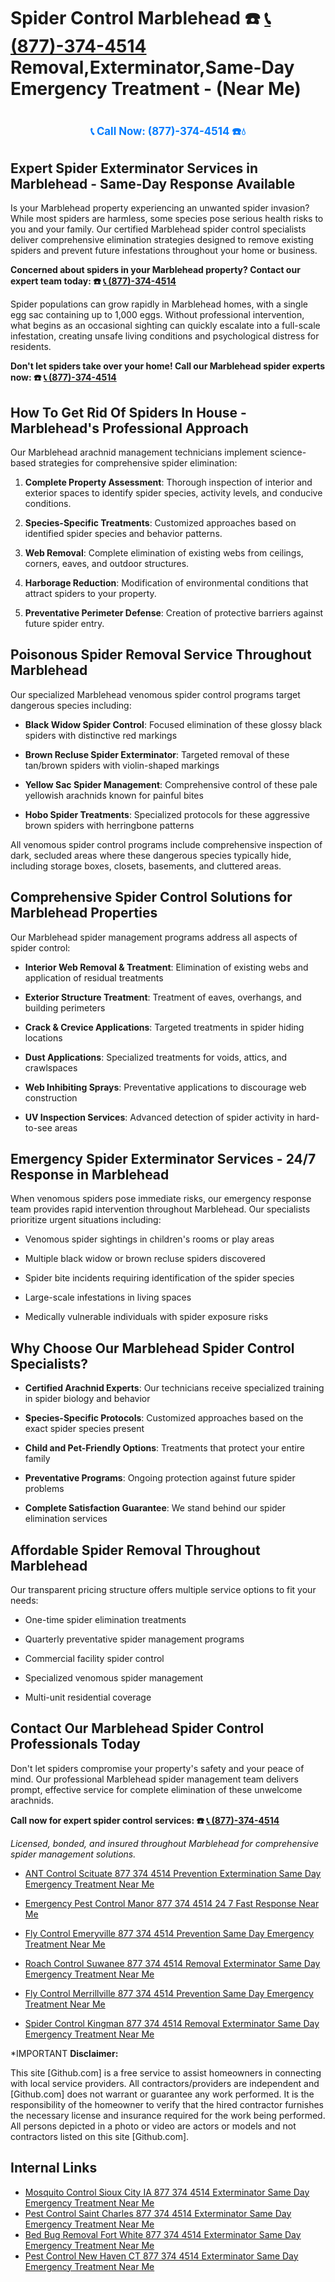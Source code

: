 # Spider Control Marblehead ☎️ [📞 (877)-374-4514](https://pest-control-4514.netlify.app) Removal,Exterminator,Same-Day Emergency Treatment - (Near Me)
# 

<p align="center" style="font-size: 1.2em; font-weight: bold; margin: 20px 0;">
  <a href="https://pest-control-4514.netlify.app" target="_blank" style="color: #007BFF; text-decoration: none;">📞 Call Now: (877)-374-4514 ☎️💧</a>
</p>

## Expert Spider Exterminator Services in Marblehead - Same-Day Response Available

Is your Marblehead property experiencing an unwanted spider invasion? While most spiders are harmless, some species pose serious health risks to you and your family. Our certified Marblehead spider control specialists deliver comprehensive elimination strategies designed to remove existing spiders and prevent future infestations throughout your home or business.

**Concerned about spiders in your Marblehead property? Contact our expert team today: ☎️ [📞 (877)-374-4514](https://pest-control-4514.netlify.app)**

Spider populations can grow rapidly in Marblehead homes, with a single egg sac containing up to 1,000 eggs. Without professional intervention, what begins as an occasional sighting can quickly escalate into a full-scale infestation, creating unsafe living conditions and psychological distress for residents.

**Don't let spiders take over your home! Call our Marblehead spider experts now: ☎️ [📞 (877)-374-4514](https://pest-control-4514.netlify.app)**

## How To Get Rid Of Spiders In House - Marblehead's Professional Approach

Our Marblehead arachnid management technicians implement science-based strategies for comprehensive spider elimination:

1. **Complete Property Assessment**: Thorough inspection of interior and exterior spaces to identify spider species, activity levels, and conducive conditions.

2. **Species-Specific Treatments**: Customized approaches based on identified spider species and behavior patterns.

3. **Web Removal**: Complete elimination of existing webs from ceilings, corners, eaves, and outdoor structures.

4. **Harborage Reduction**: Modification of environmental conditions that attract spiders to your property.

5. **Preventative Perimeter Defense**: Creation of protective barriers against future spider entry.

## Poisonous Spider Removal Service Throughout Marblehead

Our specialized Marblehead venomous spider control programs target dangerous species including:

- **Black Widow Spider Control**: Focused elimination of these glossy black spiders with distinctive red markings

- **Brown Recluse Spider Exterminator**: Targeted removal of these tan/brown spiders with violin-shaped markings

- **Yellow Sac Spider Management**: Comprehensive control of these pale yellowish arachnids known for painful bites

- **Hobo Spider Treatments**: Specialized protocols for these aggressive brown spiders with herringbone patterns

All venomous spider control programs include comprehensive inspection of dark, secluded areas where these dangerous species typically hide, including storage boxes, closets, basements, and cluttered areas.

## Comprehensive Spider Control Solutions for Marblehead Properties

Our Marblehead spider management programs address all aspects of spider control:

- **Interior Web Removal & Treatment**: Elimination of existing webs and application of residual treatments

- **Exterior Structure Treatment**: Treatment of eaves, overhangs, and building perimeters

- **Crack & Crevice Applications**: Targeted treatments in spider hiding locations

- **Dust Applications**: Specialized treatments for voids, attics, and crawlspaces

- **Web Inhibiting Sprays**: Preventative applications to discourage web construction

- **UV Inspection Services**: Advanced detection of spider activity in hard-to-see areas

## Emergency Spider Exterminator Services - 24/7 Response in Marblehead

When venomous spiders pose immediate risks, our emergency response team provides rapid intervention throughout Marblehead. Our specialists prioritize urgent situations including:

- Venomous spider sightings in children's rooms or play areas

- Multiple black widow or brown recluse spiders discovered

- Spider bite incidents requiring identification of the spider species

- Large-scale infestations in living spaces

- Medically vulnerable individuals with spider exposure risks

## Why Choose Our Marblehead Spider Control Specialists?

- **Certified Arachnid Experts**: Our technicians receive specialized training in spider biology and behavior

- **Species-Specific Protocols**: Customized approaches based on the exact spider species present

- **Child and Pet-Friendly Options**: Treatments that protect your entire family

- **Preventative Programs**: Ongoing protection against future spider problems

- **Complete Satisfaction Guarantee**: We stand behind our spider elimination services

## Affordable Spider Removal Throughout Marblehead

Our transparent pricing structure offers multiple service options to fit your needs:

- One-time spider elimination treatments

- Quarterly preventative spider management programs

- Commercial facility spider control

- Specialized venomous spider management

- Multi-unit residential coverage

## Contact Our Marblehead Spider Control Professionals Today

Don't let spiders compromise your property's safety and your peace of mind. Our professional Marblehead spider management team delivers prompt, effective service for complete elimination of these unwelcome arachnids.

**Call now for expert spider control services: ☎️ [📞 (877)-374-4514](https://pest-control-4514.netlify.app)**

*Licensed, bonded, and insured throughout Marblehead for comprehensive spider management solutions.*


- [ANT Control Scituate 877 374 4514 Prevention Extermination Same Day Emergency Treatment Near Me](https://github.com/allyoucaneatsushiin/pest-control/blob/main/ANT-Control-Scituate-877-374-4514-Prevention-Extermination-Same-Day-Emergency-Treatment-Near-Me.md)
- [Emergency Pest Control Manor 877 374 4514 24 7 Fast Response Near Me](https://github.com/allyoucaneatsushiin/pest-control/blob/main/Emergency-Pest-Control-Manor-877-374-4514-24-7-Fast-Response-Near-Me.md)
- [Fly Control Emeryville 877 374 4514 Prevention Same Day Emergency Treatment Near Me](https://github.com/allyoucaneatsushiin/pest-control/blob/main/Fly-Control-Emeryville-877-374-4514-Prevention-Same-Day-Emergency-Treatment-Near-Me.md)


- [Roach Control Suwanee 877 374 4514 Removal Exterminator Same Day Emergency Treatment Near Me](https://github.com/allyoucaneatsushiin/pest-control/blob/main/Roach-Control-Suwanee-877-374-4514-Removal-Exterminator-Same-Day-Emergency-Treatment-Near-Me.md)
- [Fly Control Merrillville 877 374 4514 Prevention Same Day Emergency Treatment Near Me](https://github.com/allyoucaneatsushiin/pest-control/blob/main/Fly-Control-Merrillville-877-374-4514-Prevention-Same-Day-Emergency-Treatment-Near-Me.md)
- [Spider Control Kingman 877 374 4514 Removal Exterminator Same Day Emergency Treatment Near Me](https://github.com/allyoucaneatsushiin/pest-control/blob/main/Spider-Control-Kingman-877-374-4514-Removal-Exterminator-Same-Day-Emergency-Treatment-Near-Me.md)


*IMPORTANT **Disclaimer:**  

This site [Github.com] is a free service to assist homeowners in connecting with local service providers. All contractors/providers are independent and [Github.com] does not warrant or guarantee any work performed. It is the responsibility of the homeowner to verify that the hired contractor furnishes the necessary license and insurance required for the work being performed. All persons depicted in a photo or video are actors or models and not contractors listed on this site [Github.com].


## Internal Links
- [Mosquito Control Sioux City IA 877 374 4514 Exterminator Same Day Emergency Treatment Near Me](https://github.com/allyoucaneatsushiin/pest-control/blob/main/Mosquito-Control-Sioux-City-IA-877-374-4514-Exterminator-Same-Day-Emergency-Treatment-Near-Me.md)
- [Pest Control Saint Charles 877 374 4514 Exterminator Same Day Emergency Treatment Near Me](https://github.com/allyoucaneatsushiin/pest-control/blob/main/Pest-Control-Saint-Charles-877-374-4514-Exterminator-Same-Day-Emergency-Treatment-Near-Me.md)
- [Bed Bug Removal Fort White 877 374 4514 Exterminator Same Day Emergency Treatment Near Me](https://github.com/allyoucaneatsushiin/pest-control/blob/main/Bed-Bug-Removal-Fort-White-877-374-4514-Exterminator-Same-Day-Emergency-Treatment-Near-Me.md)
- [Pest Control New Haven CT 877 374 4514 Exterminator Same Day Emergency Treatment Near Me](https://github.com/allyoucaneatsushiin/pest-control/blob/main/Pest-Control-New-Haven-CT-877-374-4514-Exterminator-Same-Day-Emergency-Treatment-Near-Me.md)
